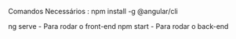 Comandos Necessários :
npm install -g @angular/cli

ng serve - Para rodar o front-end
npm start - Para rodar o back-end
